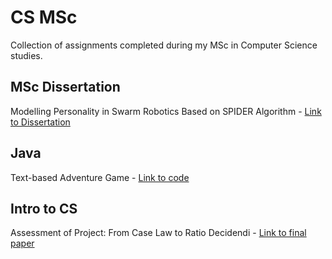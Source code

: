 # CS MSc
Collection of assignments completed during my MSc in Computer Science studies.

## MSc Dissertation
Modelling Personality in Swarm Robotics Based on SPIDER Algorithm - [Link to Dissertation](MSc_Dissertation/dissertation_paper.pdf)

## Java 
Text-based Adventure Game - [Link to code](Java)

## Intro to CS
Assessment of Project: From Case Law to Ratio Decidendi - [Link to final paper](Intro_to_CS/final_term_paper.pdf)
